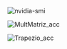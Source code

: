 
![nvidia-smi](https://github.com/MatosLeo03/Proj_CompParalela-N12/assets/84693356/db7a4633-c493-403b-9bad-dcfadbfbdeac)

![MultMatriz_acc](https://github.com/MatosLeo03/Proj_CompParalela-N12/assets/84693356/ac6a266a-ddd1-44ef-921e-75d55a49ce3c)

![Trapezio_acc](https://github.com/MatosLeo03/Proj_CompParalela-N12/assets/84693356/4099591d-0e5b-476f-ba9b-a8ce6d6bd7e2)
